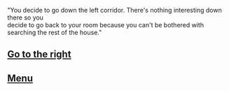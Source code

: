 "You decide to go down the left corridor. 
There's nothing interesting down there so you  
decide to go back to your room because you can't 
be bothered with searching the rest of the house."

[Go to the right](right.md)
---
[Menu](../README.md)
---